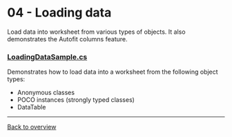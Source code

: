 ﻿# 04 - Loading data
Load data into worksheet from various types of objects. It also demonstrates the Autofit columns feature.

### [LoadingDataSample.cs](LoadingDataSample.cs)
Demonstrates how to load data into a worksheet from the following object types:

- Anonymous classes
- POCO instances (strongly typed classes)
- DataTable

---
[Back to overview](/SampleApp.Core/Readme.md)
